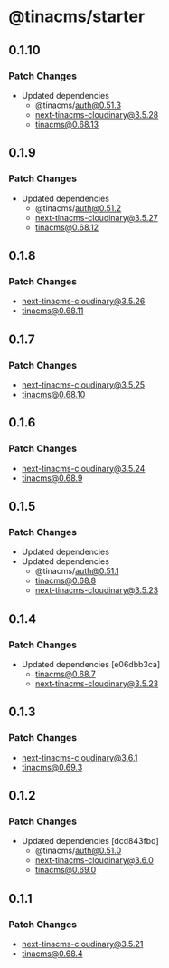 # @tinacms/starter

## 0.1.10

### Patch Changes

- Updated dependencies
  - @tinacms/auth@0.51.3
  - next-tinacms-cloudinary@3.5.28
  - tinacms@0.68.13

## 0.1.9

### Patch Changes

- Updated dependencies
  - @tinacms/auth@0.51.2
  - next-tinacms-cloudinary@3.5.27
  - tinacms@0.68.12

## 0.1.8

### Patch Changes

- next-tinacms-cloudinary@3.5.26
- tinacms@0.68.11

## 0.1.7

### Patch Changes

- next-tinacms-cloudinary@3.5.25
- tinacms@0.68.10

## 0.1.6

### Patch Changes

- next-tinacms-cloudinary@3.5.24
- tinacms@0.68.9

## 0.1.5

### Patch Changes

- Updated dependencies
- Updated dependencies
  - @tinacms/auth@0.51.1
  - tinacms@0.68.8
  - next-tinacms-cloudinary@3.5.23

## 0.1.4

### Patch Changes

- Updated dependencies [e06dbb3ca]
  - tinacms@0.68.7
  - next-tinacms-cloudinary@3.5.23

## 0.1.3

### Patch Changes

- next-tinacms-cloudinary@3.6.1
- tinacms@0.69.3

## 0.1.2

### Patch Changes

- Updated dependencies [dcd843fbd]
  - @tinacms/auth@0.51.0
  - next-tinacms-cloudinary@3.6.0
  - tinacms@0.69.0

## 0.1.1

### Patch Changes

- next-tinacms-cloudinary@3.5.21
- tinacms@0.68.4
